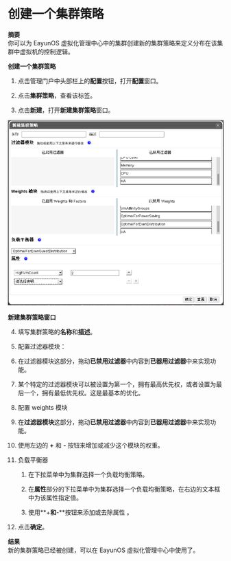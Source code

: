 # 创建一个集群策略

**摘要**<br/>
你可以为  EayunOS  虚拟化管理中心中的集群创建新的集群策略来定义分布在该集群中虚拟机的控制逻辑。

**创建一个集群策略**

1. 点击管理门户中头部栏上的**配置**按钮，打开**配置**窗口。

2. 点击**集群策略**，查看该标签。

3. 点击**新建**，打开**新建集群策略**窗口。

 ![新建集群策略窗口](../images/New-Cluster-Policies.png)

 **新建集群策略窗口**

4. 填写集群策略的**名称**和**描述**。

5. 配置过滤器模块：

  1. 在过滤器模块这部分，拖动**已禁用过滤器**中内容到**已器用过滤器**中来实现功能。

  2. 某个特定的过滤器模块可以被设置为第一个，拥有最高优先权，或者设置为最后一个，拥有最低优先权。这是最基本的优化。

6. 配置 weights 模块

 1. 在**过滤器模块**这部分，拖动**已禁用过滤器**中内容到**已器用过滤器**中来实现功能。

 2. 使用左边的 **+** 和 **-** 按钮来增加或减少这个模块的权重。

7. 负载平衡器

   1. 在下拉菜单中为集群选择一个负载均衡策略。

   2. 在**属性**部分的下拉菜单中为集群选择一个负载均衡策略，在右边的文本框中为该属性指定值。

   3. 使用**+**和**-**按钮来添加或去除属性  。

8. 点击**确定**。

**结果**<br/>
新的集群策略已经被创建，可以在 EayunOS 虚拟化管理中心中使用了。

